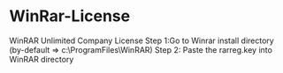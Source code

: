 # WinRar-License
WinRAR Unlimited Company License
Step 1:Go to Winrar install directory (by-default => c:\ProgramFiles\WinRAR\) 
Step 2: Paste the rarreg.key into WinRAR directory

